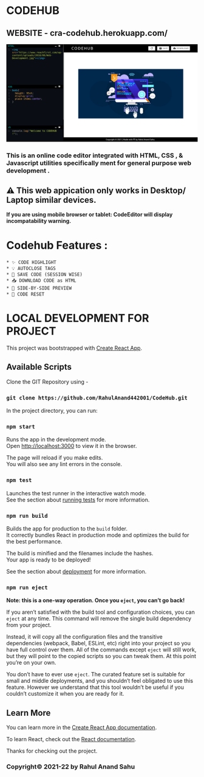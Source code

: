 # CODEHUB
## WEBSITE - cra-codehub.herokuapp.com/

![Page Thumbnail](./src/images/page.png)

### This is an online code editor integrated with HTML, CSS , & Javascript utilities specifically ment for general purpose web development .

## ⚠️ **This web appication only works in Desktop/ Laptop similar devices.**

**If you are using mobile browser or tablet: CodeEditor will display incompatability warning.**

# Codehub Features :

    * ✨ CODE HIGHLIGHT
    * 💡 AUTOCLOSE TAGS
    * 💾 SAVE CODE (SESSION WISE)
    * 📥 DOWNLOAD CODE as HTML
    * 📱 SIDE-BY-SIDE PREVIEW
    * 🔄 CODE RESET

# LOCAL DEVELOPMENT FOR PROJECT

This project was bootstrapped with [Create React App](https://github.com/facebook/create-react-app).

## Available Scripts

Clone the GIT Repository using - 
### `git clone https://github.com/RahulAnand442001/CodeHub.git`

In the project directory, you can run:

### `npm start`

Runs the app in the development mode.<br />
Open [http://localhost:3000](http://localhost:3000) to view it in the browser.

The page will reload if you make edits.<br />
You will also see any lint errors in the console.

### `npm test`

Launches the test runner in the interactive watch mode.<br />
See the section about [running tests](https://facebook.github.io/create-react-app/docs/running-tests) for more information.

### `npm run build`

Builds the app for production to the `build` folder.<br />
It correctly bundles React in production mode and optimizes the build for the best performance.

The build is minified and the filenames include the hashes.<br />
Your app is ready to be deployed!

See the section about [deployment](https://facebook.github.io/create-react-app/docs/deployment) for more information.

### `npm run eject`

**Note: this is a one-way operation. Once you `eject`, you can’t go back!**

If you aren’t satisfied with the build tool and configuration choices, you can `eject` at any time. This command will remove the single build dependency from your project.

Instead, it will copy all the configuration files and the transitive dependencies (webpack, Babel, ESLint, etc) right into your project so you have full control over them. All of the commands except `eject` will still work, but they will point to the copied scripts so you can tweak them. At this point you’re on your own.

You don’t have to ever use `eject`. The curated feature set is suitable for small and middle deployments, and you shouldn’t feel obligated to use this feature. However we understand that this tool wouldn’t be useful if you couldn’t customize it when you are ready for it.

## Learn More

You can learn more in the [Create React App documentation](https://facebook.github.io/create-react-app/docs/getting-started).

To learn React, check out the [React documentation](https://reactjs.org/).


Thanks for checking out the project.<br/>
### Copyright&copy; 2021-22 by Rahul Anand Sahu 